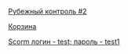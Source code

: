 <p><a href="http://bit.ly/2r3zkjJ">Рубежный контроль #2</a></p>
<p><a href="http://bit.ly/2rKRBm9">Корзина</a></p>
<p><a href="https://scorm123.moodlecloud.com">Scorm    логин - test; пароль - test1</a></p>
